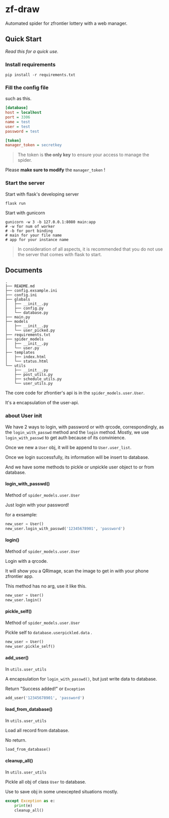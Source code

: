 # zf-draw

Automated spider for zfrontier lottery with a web manager.

## Quick Start

*Read this for a quick use.*

### Install requirements

```shell
pip install -r requirements.txt
```
### Fill the config file

such as this.
```ini
[database]
host = localhost
port = 3306
name = test
user = test
password = test

[token]
manager_token = secretkey
```
> The token is **the only key** to ensure your access to manage the spider.

Please **make sure to modify** the `manager_token` !

### Start the server

Start with flask's developing server
```shell
flask run
```
Start with gunicorn
```shell
gunicorn -w 3 -b 127.0.0.1:8080 main:app
# -w for num of worker
# -b for port binding
# main for your file name
# app for your instance name
```
> In consideration of all aspects, it is recommended that you do not use the server that comes with flask to start.

## Documents

```
.
├── README.md
├── config.exsample.ini
├── config.ini
├── globals
│   ├── __init__.py
│   ├── config.py
│   └── database.py
├── main.py
├── models
│   ├── __init__.py
│   └── user_picked.py
├── requirements.txt
├── spider_models
│   ├── __init__.py
│   └── user.py
├── templates
│   ├── index.html
│   └── status.html
└── utils
    ├── __init__.py
    ├── post_utils.py
    ├── schedule_utils.py
    └── user_utils.py

```

The core code for zfrontier's api is in the `spider_models.user.User`.

It's a encapsulation of the user-api.

### about User init

We have 2 ways to login, with password or with qrcode, correspondingly, as the `login_with_passwd` method and the `login` method. Mostly, we use `login_with_passwd` to get auth because of its convinience.

Once we new a `User` obj, it will be append to `User.user_list`.

Once we login successfully, its information will be insert  to database.

And we have some methods to pickle or unpickle user object to or from database.

#### login_with_passwd()

Method of `spider_models.user.User`

Just login with your password!

for a exsample:

```python
new_user = User()
new_user.login_with_passwd('12345678901', 'password')
```

#### login()

Method of `spider_models.user.User`

Login with a qrcode.

It will show you a QRimage, scan the image to get in with  your phone zfrontier app.

This method has no arg, use it like this.

```python
new_user = User()
new_user.login()
```

#### pickle_self()

Method of `spider_models.user.User`

Pickle self to `database.userpickled.data` .

```python
new_user = User()
new_user.pickle_self()
```

#### add_user()

In `utils.user_utils`

A encapsulation for `login_with_passwd()`, but just write data to database.

Return "Success added!" or `Exception`

```python
add_user('12345678901', 'password')
```

#### load_from_database()

In `utils.user_utils`

Load all record from database.

No return.

```python
load_from_database()
```

#### cleanup_all()

In `utils.user_utils`

Pickle all obj of class `User` to database.

Use to save obj in some unexcepted situations mostly.

```python
except Exception as e:
	print(e)
	cleanup_all()
```

